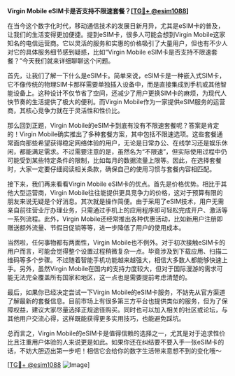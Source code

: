 **Virgin Mobile eSIM卡是否支持不限速套餐？[[TG💪+ @esim1088](https://t.me/s/esim1088)]**

在当今这个数字化时代，移动通信技术的发展日新月异，尤其是eSIM卡的普及，让我们的生活变得更加便捷。提到eSIM卡，很多人可能会想到Virgin Mobile这家知名的电信运营商。它以灵活的服务和实惠的价格吸引了大量用户，但也有不少人对它的具体服务细节感到疑惑，比如“Virgin Mobile eSIM卡是否支持不限速套餐？”今天我们就来详细聊聊这个问题。

首先，让我们了解一下什么是eSIM卡。简单来说，eSIM卡是一种嵌入式SIM卡，它不像传统的物理SIM卡那样需要单独插入设备中，而是直接集成到手机或其他智能设备上。这种设计不仅节省了空间，还减少了用户更换SIM卡的麻烦，为现代人快节奏的生活提供了极大的便利。而Virgin Mobile作为一家提供eSIM服务的运营商，其核心竞争力就在于灵活性和性价比。

那么回到正题，Virgin Mobile的eSIM卡到底有没有不限速套餐呢？答案是肯定的！Virgin Mobile确实推出了多种套餐方案，其中包括不限速选项。这些套餐通常面向那些希望获得稳定网络体验的用户，无论是日常办公、在线学习还是娱乐休闲，都能满足需求。不过需要注意的是，虽然名为“不限速”，但实际使用过程中仍可能受到某些特定条件的限制，比如每月的数据流量上限等。因此，在选择套餐时，大家一定要仔细阅读相关条款，确保自己的使用习惯与套餐内容相匹配。

接下来，我们再来看看Virgin Mobile eSIM卡的优点。首先是价格优势。相比于其他大型运营商，Virgin Mobile往往能提供更具竞争力的价格，这对于预算有限的朋友来说无疑是个好消息。其次就是操作简便。由于采用了eSIM技术，用户无需亲自前往营业厅办理业务，只需通过手机上的应用程序即可轻松完成开户、激活等一系列流程。此外，Virgin Mobile还经常推出各种优惠活动，比如新用户注册即赠送额外流量、节假日促销等等，进一步降低了用户的使用成本。

当然啦，任何事物都有两面性，Virgin Mobile也不例外。对于初次接触eSIM卡的用户而言，可能会觉得整个设置过程稍微复杂一点。毕竟涉及到下载应用、扫描二维码等多个步骤。不过随着智能手机功能越来越强大，相信大多数人都能够快速上手。另外，虽然Virgin Mobile在国内的支持力度较大，但对于国际漫游的需求可能无法完全覆盖所有国家和地区，这一点也是需要提前考虑清楚的。

最后，如果你已经决定尝试一下Virgin Mobile的eSIM卡服务，不妨先从官方渠道了解最新的套餐信息。目前市场上有很多第三方平台也提供类似的服务，但为了保障权益，建议大家尽量选择正规途径购买。同时也可以加入相关的社区或论坛，与其他用户交流心得，这样既能获得更多实用技巧，也能避免踩坑。

总而言之，Virgin Mobile的eSIM卡是值得信赖的选择之一，尤其是对于追求性价比且注重用户体验的人来说更是如此。如果你还在纠结要不要入手一张eSIM卡的话，不妨大胆迈出第一步吧！相信它会给你的数字生活带来意想不到的变化哦～

[[TG💪+ @esim1088](https://t.me/s/esim1088) ![Image](https://i.postimg.cc/4NQfJmqS/Snipaste-2025-05-13-00-14-12.png)]